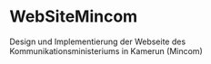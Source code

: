 # WebSiteMincom
Design und Implementierung der Webseite des Kommunikationsministeriums in Kamerun (Mincom) 

